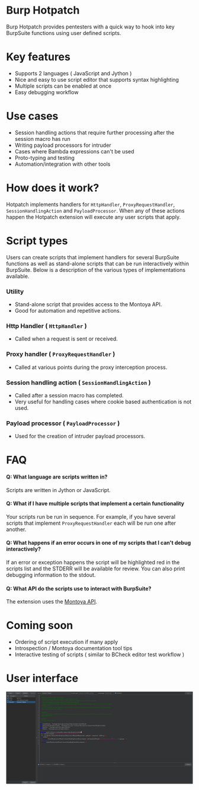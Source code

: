 # Burp Hotpatch
Burp Hotpatch ️provides pentesters with a quick way to hook into key BurpSuite functions using user defined scripts.

# Key features
- Supports 2 languages ( JavaScript and Jython )
- Nice and easy to use script editor that supports syntax highlighting
- Multiple scripts can be enabled at once
- Easy debugging workflow

# Use cases
- Session handling actions that require further processing after the session macro has run
- Writing payload processors for intruder
- Cases where Bambda expressions can't be used
- Proto-typing and testing
- Automation/integration with other tools

# How does it work?
Hotpatch implements handlers for `HttpHandler`, `ProxyRequestHandler`, `SessionHandlingAction` and `PayloadProcessor`.
When any of these actions happen the Hotpatch extension will execute any user scripts that apply.

# Script types
Users can create scripts that implement handlers for several BurpSuite functions as well as stand-alone scripts that can
be run interactively within BurpSuite. Below is a description of the various types of implementations available.

### Utility
- Stand-alone script that provides access to the Montoya API.
- Good for automation and repetitive actions.

### Http Handler ( `HttpHandler` )
- Called when a request is sent or received.

### Proxy handler ( `ProxyRequestHandler` )
- Called at various points during the proxy interception process.

### Session handling action ( `SessionHandlingAction` )
- Called after a session macro has completed.
- Very useful for handling cases where cookie based authentication is not used.

### Payload processor ( `PayloadProcessor` )
- Used for the creation of intruder payload processors.

# FAQ

#### Q: What language are scripts written in?
Scripts are written in Jython or JavaScript.

#### Q: What if I have multiple scripts that implement a certain functionality 
Your scripts run be run in sequence. For example, if you have several scripts that implement `ProxyRequestHandler` each
will be run one after another.

#### Q: What happens if an error occurs in one of my scripts that I can't debug interactively?
If an error or exception happens the script will be highlighted red in the scripts list and the STDERR will be available
for review. You can also print debugging information to the stdout.

#### Q: What API do the scripts use to interact with BurpSuite?
The extension uses the [Montoya API](https://portswigger.github.io/burp-extensions-montoya-api/javadoc/burp/api/montoya/MontoyaApi.html).

# Coming soon
- Ordering of script execution if many apply
- Introspection / Montoya documentation tool tips 
- Interactive testing of scripts ( similar to BCheck editor test workflow ) 

# User interface
![image](images/ui.png)